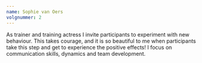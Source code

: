```yaml
---
name: Sophie van Oers
volgnummer: 2
---
```


As trainer and training actress I invite participants to experiment with new behaviour. This takes courage, and it is so beautiful to me when participants take this step and get to experience the positive effects! I focus on communication skills, dynamics and team development. 